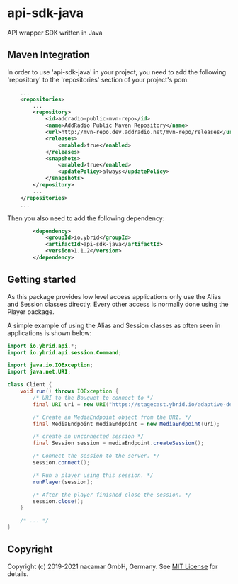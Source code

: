 # api-sdk-java
API wrapper SDK written in Java

## Maven Integration

In order to use 'api-sdk-java' in your project, you need to add the following 'repository' to the 'repositories' section of your project's pom:
```xml
    ...
    <repositories>
        ...
        <repository>
            <id>addradio-public-mvn-repo</id>
            <name>AddRadio Public Maven Repository</name>
            <url>http://mvn-repo.dev.addradio.net/mvn-repo/releases</url>
            <releases>
                <enabled>true</enabled>
            </releases>
            <snapshots>
                <enabled>true</enabled>
                <updatePolicy>always</updatePolicy>
            </snapshots>
        </repository>
        ...
    </repositories>
    ...
```
Then you also need to add the following dependency:
```xml
        <dependency>
            <groupId>io.ybrid</groupId>
            <artifactId>api-sdk-java</artifactId>
            <version>1.1.2</version>
        </dependency>
```

## Getting started
As this package provides low level access applications only use the Alias and Session classes directly.
Every other access is normally done using the Player package.

A simple example of using the Alias and Session classes as often seen in applications is shown below:

```java
import io.ybrid.api.*;
import io.ybrid.api.session.Command;

import java.io.IOException;
import java.net.URI;

class Client {
    void run() throws IOException {
        /* URI to the Bouquet to connect to */
        final URI uri = new URI("https://stagecast.ybrid.io/adaptive-demo");

        /* Create an MediaEndpoint object from the URI. */
        final MediaEndpoint mediaEndpoint = new MediaEndpoint(uri);

        /* create an unconnected session */
        final Session session = mediaEndpoint.createSession();

        /* Connect the session to the server. */
        session.connect();

        /* Run a player using this session. */
        runPlayer(session);

        /* After the player finished close the session. */
        session.close();
    }

    /* ... */
}
```

## Copyright
Copyright (c) 2019-2021 nacamar GmbH, Germany. See [MIT License](LICENSE) for details.
